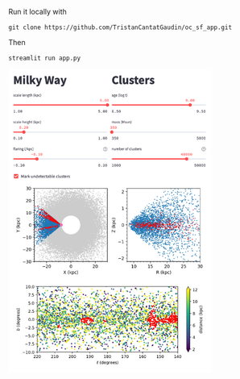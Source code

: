 Run it locally with

    git clone https://github.com/TristanCantatGaudin/oc_sf_app.git

Then

    streamlit run app.py


<img src="screenshot1.png" style="width: 80%; height: 80%"/>
